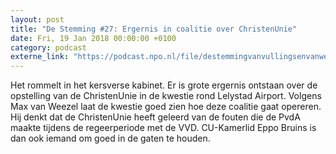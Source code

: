 ```yaml
---
layout: post
title: "De Stemming #27: Ergernis in coalitie over ChristenUnie"
date: Fri, 19 Jan 2018 00:00:00 +0100
category: podcast
externe_link: "https://podcast.npo.nl/file/destemmingvanvullingsenvanweezel/2964/nporadio1_destemmingvanvullingsenvanweezel_20180119_de-stemming-27-ergernis-in-coalitie-over-christenunie.mp3"
---
```


Het rommelt in het kersverse kabinet. Er is grote ergernis ontstaan over de opstelling van de ChristenUnie in de kwestie rond Lelystad Airport. Volgens Max van Weezel laat de kwestie goed zien hoe deze coalitie gaat opereren. Hij denkt dat de ChristenUnie heeft geleerd van de fouten die de PvdA maakte tijdens de regeerperiode met de VVD. CU-Kamerlid Eppo Bruins is dan ook iemand om goed in de gaten te houden.
